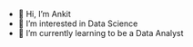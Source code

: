 - 👋 Hi, I’m Ankit
- 👀 I’m interested in Data Science
- 🌱 I’m currently learning to be a Data Analyst

<!---
devdevankit/devdevankit is a ✨ special ✨ repository because its `README.md` (this file) appears on your GitHub profile.
You can click the Preview link to take a look at your changes.

- 👋 Hi, I’m Ankit
- 👀 I’m interested in data science
- 🌱 I’m currently learning to be a data analyst
- 💞️ I’m looking to collaborate on ...
- 📫 How to reach me 
--->
